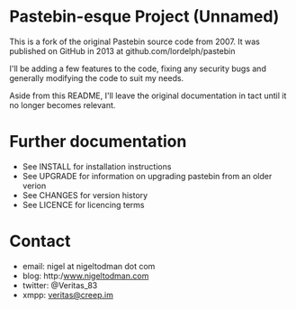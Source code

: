 Pastebin-esque Project (Unnamed)
========

This is a fork of the original Pastebin source code from 2007. It was
published on GitHub in 2013 at github.com/lordelph/pastebin

I'll be adding a few features to the code, fixing any security bugs and
generally modifying the code to suit my needs.

Aside from this README, I'll leave the original documentation in tact until
it no longer becomes relevant.

Further documentation
=====================
* See INSTALL for installation instructions
* See UPGRADE for information on upgrading pastebin from an older verion
* See CHANGES for version history
* See LICENCE for licencing terms

Contact
=======
* email: nigel at nigeltodman dot com
* blog: http:/www.nigeltodman.com
* twitter: @Veritas_83
* xmpp: veritas@creep.im








